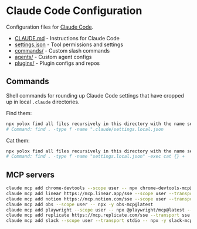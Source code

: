 # Claude Code Configuration

Configuration files for [Claude Code](https://docs.anthropic.com/claude-code).

- [CLAUDE.md](CLAUDE.md) - Instructions for Claude Code
- [settings.json](settings.json) - Tool permissions and settings
- [commands/](commands/) - Custom slash commands
- [agents/](agents/) - Custom agent configs  
- [plugins/](plugins/) - Plugin configs and repos

## Commands

Shell commands for rounding up Claude Code settings that have cropped up in local `.claude` directories.

Find them:

```sh
npx yolox find all files recursively in this directory with the name settings.local.json
# Command: find . -type f -name ".claude/settings.local.json
```

Cat them:

```sh
npx yolox find all files recursively in this directory with the name settings.local.json and cat their content 
# Command: find . -type f -name "settings.local.json" -exec cat {} +
```

## MCP servers

```sh
claude mcp add chrome-devtools --scope user -- npx chrome-devtools-mcp@latest
claude mcp add linear https://mcp.linear.app/sse --scope user --transport sse
claude mcp add notion https://mcp.notion.com/sse --scope user --transport sse
claude mcp add obs --scope user -- npx -y obs-mcp@latest
claude mcp add playwright --scope user -- npx @playwright/mcp@latest --extension
claude mcp add replicate https://mcp.replicate.com/sse --transport sse --scope user
claude mcp add slack --scope user --transport stdio -- npx -y slack-mcp-server@latest
```